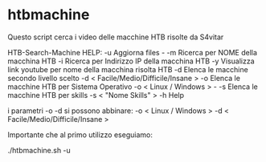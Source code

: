 # htbmachine

[](https://github.com/h4rck4n0/htbmachine#htbmachine)

Questo script cerca i video delle macchine HTB risolte da S4vitar

HTB-Search-Machine HELP: 
-u Aggiorna files -
-m Ricerca per NOME della macchina HTB 
-i Ricerca per Indirizzo IP della macchina HTB 
-y Visualizza link youtube per nome della macchina risolta HTB 
-d Elenca le macchine secondo livello scelto -d < Facile/Medio/Difficile/Insane > 
-o Elenca le macchine HTB per Sistema Operativo -o < Linux / Windows > -
 -s Elenca le macchine HTB per skills -s < "Nome Skills" > 
-h Help

i parametri -o -d si possono abbinare: -o < Linux / Windows > -d < Facile/Medio/Difficile/Insane >

Importante che al primo utilizzo eseguiamo:

./htbmachine.sh -u